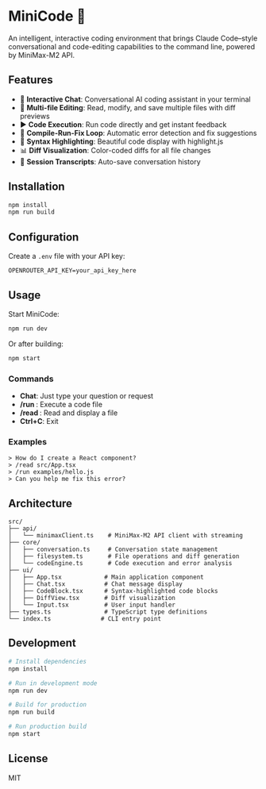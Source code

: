 # MiniCode 🚀

An intelligent, interactive coding environment that brings Claude Code–style conversational and code-editing capabilities to the command line, powered by MiniMax-M2 API.

## Features

- 💬 **Interactive Chat**: Conversational AI coding assistant in your terminal
- 📝 **Multi-file Editing**: Read, modify, and save multiple files with diff previews
- ▶️ **Code Execution**: Run code directly and get instant feedback
- 🔄 **Compile-Run-Fix Loop**: Automatic error detection and fix suggestions
- 🎨 **Syntax Highlighting**: Beautiful code display with highlight.js
- 📊 **Diff Visualization**: Color-coded diffs for all file changes
- 💾 **Session Transcripts**: Auto-save conversation history

## Installation

```bash
npm install
npm run build
```

## Configuration

Create a `.env` file with your API key:

```
OPENROUTER_API_KEY=your_api_key_here
```

## Usage

Start MiniCode:

```bash
npm run dev
```

Or after building:

```bash
npm start
```

### Commands

- **Chat**: Just type your question or request
- **/run <file>**: Execute a code file
- **/read <file>**: Read and display a file
- **Ctrl+C**: Exit

### Examples

```
> How do I create a React component?
> /read src/App.tsx
> /run examples/hello.js
> Can you help me fix this error?
```

## Architecture

```
src/
├── api/
│   └── minimaxClient.ts    # MiniMax-M2 API client with streaming
├── core/
│   ├── conversation.ts     # Conversation state management
│   ├── filesystem.ts       # File operations and diff generation
│   └── codeEngine.ts       # Code execution and error analysis
├── ui/
│   ├── App.tsx            # Main application component
│   ├── Chat.tsx           # Chat message display
│   ├── CodeBlock.tsx      # Syntax-highlighted code blocks
│   ├── DiffView.tsx       # Diff visualization
│   └── Input.tsx          # User input handler
├── types.ts               # TypeScript type definitions
└── index.ts              # CLI entry point
```

## Development

```bash
# Install dependencies
npm install

# Run in development mode
npm run dev

# Build for production
npm run build

# Run production build
npm start
```

## License

MIT
